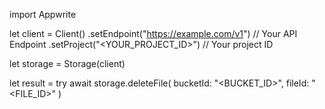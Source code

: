 import Appwrite

let client = Client()
    .setEndpoint("https://example.com/v1") // Your API Endpoint
    .setProject("<YOUR_PROJECT_ID>") // Your project ID

let storage = Storage(client)

let result = try await storage.deleteFile(
    bucketId: "<BUCKET_ID>",
    fileId: "<FILE_ID>"
)

